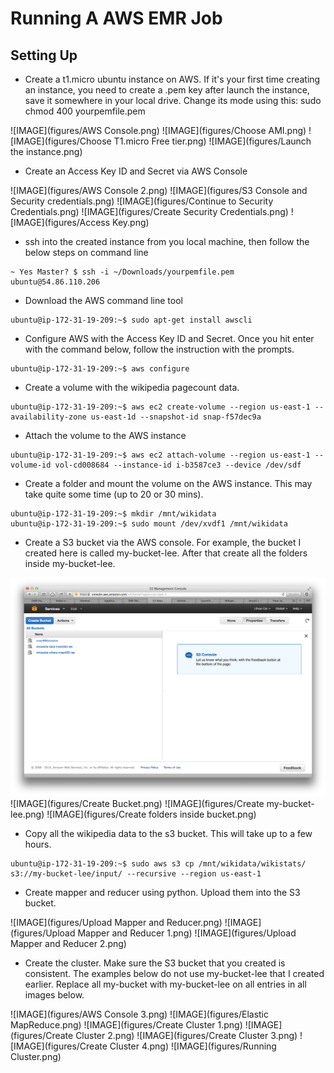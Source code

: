 Running A AWS EMR Job
========================================================

Setting Up
---------------
* Create a t1.micro ubuntu instance on AWS. If it's your first time creating an instance, you need to create a .pem key after launch the instance, save it somewhere in your local drive. Change its mode using this: sudo chmod 400 yourpemfile.pem

![IMAGE](figures/AWS Console.png)
![IMAGE](figures/Choose AMI.png)
![IMAGE](figures/Choose T1.micro Free tier.png)
![IMAGE](figures/Launch the instance.png)

* Create an Access Key ID and Secret via AWS Console

![IMAGE](figures/AWS Console 2.png)
![IMAGE](figures/S3 Console and Security credentials.png)
![IMAGE](figures/Continue to Security Credentials.png)
![IMAGE](figures/Create Security Credentials.png)
![IMAGE](figures/Access Key.png)

* ssh into the created instance from you local machine, then follow the below steps on command line
```
~ Yes Master? $ ssh -i ~/Downloads/yourpemfile.pem ubuntu@54.86.110.206
```

* Download the AWS command line tool
```
ubuntu@ip-172-31-19-209:~$ sudo apt-get install awscli
```

* Configure AWS with the Access Key ID and Secret. Once you hit enter with the command below, follow the instruction with the prompts. 
```
ubuntu@ip-172-31-19-209:~$ aws configure
```

* Create a volume with the wikipedia pagecount data.
```
ubuntu@ip-172-31-19-209:~$ aws ec2 create-volume --region us-east-1 --availability-zone us-east-1d --snapshot-id snap-f57dec9a
```

* Attach the volume to the AWS instance
```
ubuntu@ip-172-31-19-209:~$ aws ec2 attach-volume --region us-east-1 --volume-id vol-cd008684 --instance-id i-b3587ce3 --device /dev/sdf
```

* Create a folder and mount the volume on the AWS instance. This may take quite some time (up to 20 or 30 mins).
```
ubuntu@ip-172-31-19-209:~$ mkdir /mnt/wikidata
ubuntu@ip-172-31-19-209:~$ sudo mount /dev/xvdf1 /mnt/wikidata
```

* Create a S3 bucket via the AWS console. For example, the bucket I created here is called my-bucket-lee. After that create all the folders inside my-bucket-lee.

![IMAGE](figures/S3.png)
![IMAGE](figures/Create Bucket.png)
![IMAGE](figures/Create my-bucket-lee.png)
![IMAGE](figures/Create folders inside bucket.png)


* Copy all the wikipedia data to the s3 bucket. This will take up to a few hours.
```
ubuntu@ip-172-31-19-209:~$ sudo aws s3 cp /mnt/wikidata/wikistats/ s3://my-bucket-lee/input/ --recursive --region us-east-1
```

* Create mapper and reducer using python. Upload them into the S3 bucket.

![IMAGE](figures/Upload Mapper and Reducer.png)
![IMAGE](figures/Upload Mapper and Reducer 1.png)
![IMAGE](figures/Upload Mapper and Reducer 2.png)

* Create the cluster. Make sure the S3 bucket that you created is consistent. The examples below do not use my-bucket-lee that I created earlier. Replace all my-bucket with my-bucket-lee on all entries in all images below.

![IMAGE](figures/AWS Console 3.png)
![IMAGE](figures/Elastic MapReduce.png)
![IMAGE](figures/Create Cluster 1.png)
![IMAGE](figures/Create Cluster 2.png)
![IMAGE](figures/Create Cluster 3.png)
![IMAGE](figures/Create Cluster 4.png)
![IMAGE](figures/Running Cluster.png)






